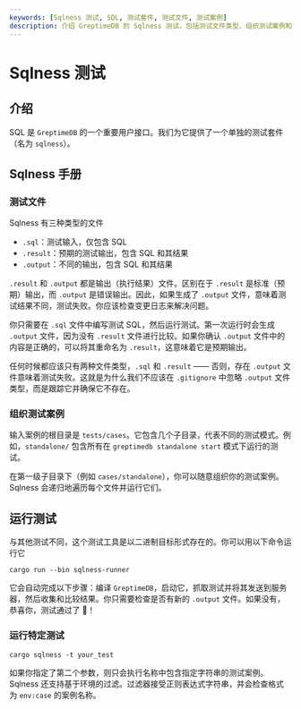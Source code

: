 ```yaml
---
keywords: [Sqlness 测试, SQL, 测试套件, 测试文件, 测试案例]
description: 介绍 GreptimeDB 的 Sqlness 测试，包括测试文件类型、组织测试案例和运行测试的方法。
---
```


# Sqlness 测试

## 介绍

SQL 是 `GreptimeDB` 的一个重要用户接口。我们为它提供了一个单独的测试套件（名为 `sqlness`）。

## Sqlness 手册

### 测试文件

Sqlness 有三种类型的文件

- `.sql`：测试输入，仅包含 SQL
- `.result`：预期的测试输出，包含 SQL 和其结果
- `.output`：不同的输出，包含 SQL 和其结果

`.result` 和 `.output` 都是输出（执行结果）文件。区别在于 `.result` 是标准（预期）输出，而 `.output` 是错误输出。因此，如果生成了 `.output` 文件，意味着测试结果不同，测试失败。你应该检查变更日志来解决问题。

你只需要在 `.sql` 文件中编写测试 SQL，然后运行测试。第一次运行时会生成 `.output` 文件，因为没有 `.result` 文件进行比较。如果你确认 `.output` 文件中的内容是正确的，可以将其重命名为 `.result`，这意味着它是预期输出。

任何时候都应该只有两种文件类型，`.sql` 和 `.result` —— 否则，存在 `.output` 文件意味着测试失败。这就是为什么我们不应该在 `.gitignore` 中忽略 `.output` 文件类型，而是跟踪它并确保它不存在。

### 组织测试案例

输入案例的根目录是 `tests/cases`。它包含几个子目录，代表不同的测试模式。例如，`standalone/` 包含所有在 `greptimedb standalone start` 模式下运行的测试。

在第一级子目录下（例如 `cases/standalone`），你可以随意组织你的测试案例。Sqlness 会递归地遍历每个文件并运行它们。

## 运行测试

与其他测试不同，这个测试工具是以二进制目标形式存在的。你可以用以下命令运行它

```shell
cargo run --bin sqlness-runner
```

它会自动完成以下步骤：编译 `GreptimeDB`，启动它，抓取测试并将其发送到服务器，然后收集和比较结果。你只需要检查是否有新的 `.output` 文件。如果没有，恭喜你，测试通过了 🥳！

### 运行特定测试

```shell
cargo sqlness -t your_test
```

如果你指定了第二个参数，则只会执行名称中包含指定字符串的测试案例。Sqlness 还支持基于环境的过滤。过滤器接受正则表达式字符串，并会检查格式为 `env:case` 的案例名称。
